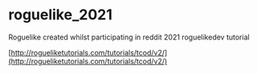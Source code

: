 # roguelike_2021
Roguelike created whilst participating in reddit 2021 roguelikedev tutorial

[http://rogueliketutorials.com/tutorials/tcod/v2/](http://rogueliketutorials.com/tutorials/tcod/v2/)